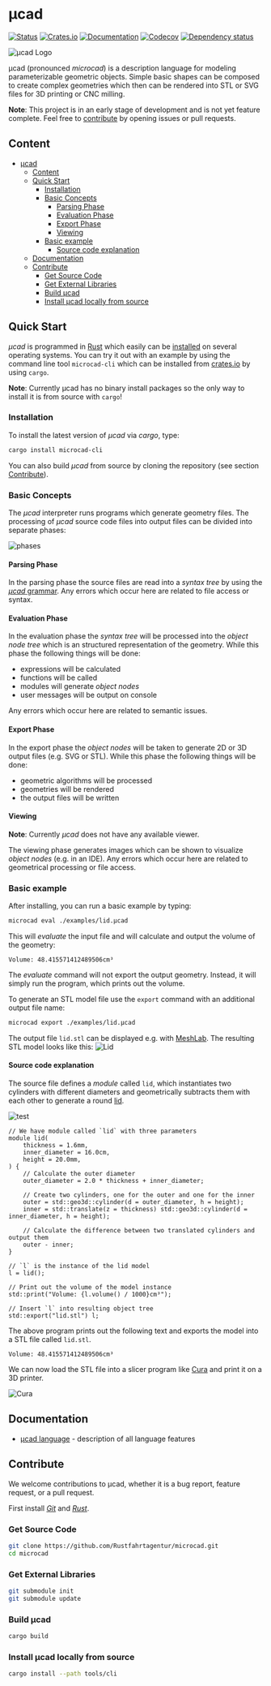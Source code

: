 # µcad

[![Status](https://github.com/Rustfahrtagentur/microcad/actions/workflows/rust.yml/badge.svg)](https://github.com/Rustfahrtagentur/microcad/actions)
[![Crates.io](https://img.shields.io/crates/v/microcad-cli.svg)](https://crates.io/crates/microcad-cli)
[![Documentation](https://docs.rs/microcad-cli/badge.svg)](https://docs.rs/microcad-cli/)
[![Codecov](https://codecov.io/github/Rustfahrtagentur/mcad/coverage.svg?branch=main)](https://codecov.io/gh/Rustfahrtagentur/microcad)
[![Dependency status](https://deps.rs/repo/github/Rustfahrtagentur/mcad/status.svg)](https://deps.rs/repo/github/Rustfahrtagentur/microcad)

![µcad Logo](logo.png)

µcad (pronounced *microcad*) is a description language for modeling parameterizable geometric objects.
Simple basic shapes can be composed to create complex geometries which then can be rendered into STL or SVG files for 3D printing or CNC milling.

**Note**: This project is in an early stage of development and is not yet feature complete. Feel free to [contribute](#contribute) by opening issues or pull requests.

## Content

- [µcad](#µcad)
  - [Content](#content)
  - [Quick Start](#quick-start)
    - [Installation](#installation)
    - [Basic Concepts](#basic-concepts)
      - [Parsing Phase](#parsing-phase)
      - [Evaluation Phase](#evaluation-phase)
      - [Export Phase](#export-phase)
      - [Viewing](#viewing)
    - [Basic example](#basic-example)
      - [Source code explanation](#source-code-explanation)
  - [Documentation](#documentation)
  - [Contribute](#contribute)
    - [Get Source Code](#get-source-code)
    - [Get External Libraries](#get-external-libraries)
    - [Build µcad](#build-µcad)
    - [Install µcad locally from source](#install-µcad-locally-from-source)

## Quick Start

*µcad* is programmed in [Rust](https://www.rust-lang.org/) which easily can be [installed](https://www.rust-lang.org/tools/install) on several operating systems.
You can try it out with an example by using the command line tool `microcad-cli`
which can be installed from [crates.io](https://crates.io) by using `cargo`.

**Note**: Currently µcad has no binary install packages so the only way to install it is from source with `cargo`!

### Installation

To install the latest version of *µcad* via *cargo*, type:

```sh
cargo install microcad-cli
```

You can also build *µcad* from source by cloning the repository (see section [Contribute](#contribute)).

### Basic Concepts

The *µcad* interpreter runs programs which generate geometry files.
The processing of *µcad* source code files into output files can be divided into separate phases:

![phases](doc/images/phases.svg)

#### Parsing Phase

In the parsing phase the source files are read into a *syntax tree* by using the [*µcad* grammar](lang/grammar.pest).
Any errors which occur here are related to file access or syntax.

#### Evaluation Phase

In the evaluation phase the *syntax tree*  will be processed into the *object node tree*
which is an structured representation of the geometry.
While this phase the following things will be done:

- expressions will be calculated
- functions will be called
- modules will generate *object nodes*
- user messages will be output on console

Any errors which occur here are related to semantic issues.

#### Export Phase

In the export phase the *object nodes* will be taken to generate 2D or 3D output files
(e.g. SVG or STL).
While this phase the following things will be done:

- geometric algorithms will be processed
- geometries will be rendered
- the output files will be written

#### Viewing

**Note**: Currently *µcad* does not have any available viewer.

The viewing phase generates images which can be shown to visualize *object nodes* (e.g. in an IDE).
Any errors which occur here are related to geometrical processing or file access.

### Basic example

After installing, you can run a basic example by typing:

```sh
microcad eval ./examples/lid.µcad
```

This will *evaluate* the input file and will calculate and output the volume of the geometry:

```console
Volume: 48.415571412489506cm³
```

The *evaluate* command will not export the output geometry. Instead, it will simply run the program,
which prints out the volume.

To generate an STL model file use the `export` command with an additional output file name:

```sh
microcad export ./examples/lid.µcad
```

The output file `lid.stl` can be displayed e.g. with [MeshLab](https://www.meshlab.net/).
The resulting STL model looks like this: ![Lid](examples/lid.png)

#### Source code explanation

The source file defines a *module* called `lid`, which instantiates two cylinders with different diameters and geometrically subtracts them with each other to generate a round [lid](https://rust.services/blog/20242511-mcad-lid/).

![test](.banner/first_example.png)

```µcad,first_example
// We have module called `lid` with three parameters
module lid(
    thickness = 1.6mm,
    inner_diameter = 16.0cm,
    height = 20.0mm,
) {
    // Calculate the outer diameter
    outer_diameter = 2.0 * thickness + inner_diameter;

    // Create two cylinders, one for the outer and one for the inner
    outer = std::geo3d::cylinder(d = outer_diameter, h = height);
    inner = std::translate(z = thickness) std::geo3d::cylinder(d = inner_diameter, h = height);

    // Calculate the difference between two translated cylinders and output them
    outer - inner;
}

// `l` is the instance of the lid model
l = lid();

// Print out the volume of the model instance
std::print("Volume: {l.volume() / 1000}cm³");

// Insert `l` into resulting object tree
std::export("lid.stl") l;
```

The above program prints out the following text and exports the model into a STL file called `lid.stl`.

```console
Volume: 48.415571412489506cm³
```

We can now load the STL file into a slicer program like [Cura](https://ultimaker.com/software/ultimaker-cura) and print it on a 3D printer.

![Cura](doc/images/cura.png)

## Documentation

- [µcad language](doc/README.md) - description of all language features

## Contribute

We welcome contributions to µcad, whether it is a bug report, feature request, or a pull request.

First install [*Git*](https://git-scm.com/book/en/v2/Getting-Started-Installing-Git)
and [*Rust*](https://www.rust-lang.org/tools/install).

### Get Source Code

```sh
git clone https://github.com/Rustfahrtagentur/microcad.git
cd microcad
```

### Get External Libraries

```sh
git submodule init
git submodule update
```

### Build µcad

```sh
cargo build
```

### Install µcad locally from source

```sh
cargo install --path tools/cli
```
